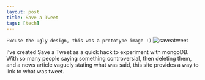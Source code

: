 ```yaml
---
layout: post
title: Save a Tweet
tags: [tech]
---
```

<code>Excuse the ugly design, this was a prototype image :)</code>
![saveatweet](/assets/saveatweet.png)

I’ve created Save a Tweet as a quick hack to experiment with mongoDB. With so many people saying something controversial, then deleting them, and a news article vaguely stating what was said, this site provides a way to link to what was tweet.